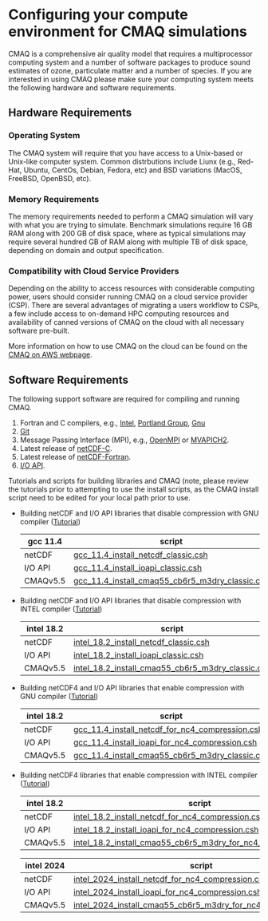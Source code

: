 # Configuring your compute environment for CMAQ simulations

CMAQ is a comprehensive air quality model that requires a multiprocessor computing system and a number of software packages to produce sound estimates of ozone, particulate matter and a number of species. If you are interested in using CMAQ please make sure your computing system meets the following hardware and software requirements. 

## Hardware Requirements

### Operating System

The CMAQ system will require that you have access to a Unix-based or Unix-like computer system. Common distrbutions include Liunx (e.g., Red-Hat, Ubuntu, CentOs, Debian, Fedora, etc) and BSD variations (MacOS, FreeBSD, OpenBSD, etc). 

### Memory Requirements 

The memory requirements needed to perform a CMAQ simulation will vary with what you are trying to simulate. Benchmark simulations require 16 GB RAM along with 200 GB of disk space, where as typical simulations may require several hundred GB of RAM along with multiple TB of disk space, depending on domain and output specification. 

### Compatibility with Cloud Service Providers

Depending on the ability to access resources with considerable computing power, users should consider running CMAQ on a cloud service provider (CSP). There are several advantages of migrating a users workflow to CSPs, a few include access to on-demand HPC computing resources and availability of canned versions of CMAQ on the cloud with all necessary software pre-built. 

More information on how to use CMAQ on the cloud can be found on the [CMAQ on AWS webpage](https://pcluster-cmaq.readthedocs.io/en/latest/).

## Software Requirements

The following support software are required for compiling and running CMAQ.

1. Fortran and C compilers, e.g., [Intel](https://software.intel.com/en-us/fortran-compilers), [Portland Group](http://www.pgroup.com), [Gnu](https://gcc.gnu.org/wiki/GFortran)
2. [Git](https://git-scm.com/book/en/v2/Getting-Started-Installing-Git)
3. Message Passing Interface (MPI), e.g., [OpenMPI](https://www.open-mpi.org) or [MVAPICH2](http://www.mcs.anl.gov/research/projects/mpich2).
4. Latest release of [netCDF-C](https://docs.unidata.ucar.edu/nug/current/getting_and_building_netcdf.html).
5. Latest release of [netCDF-Fortran](https://www.unidata.ucar.edu/software/netcdf/docs/building_netcdf_fortran.html). 
6. [I/O API](https://github.com/cjcoats/ioapi-3.2).

Tutorials and scripts for building libraries and CMAQ
(note, please review the tutorials prior to attempting to use the install scripts, as the CMAQ install script need to be edited for your local path prior to use.


   - Building netCDF and I/O API libraries that disable compression with GNU compiler ([Tutorial](CMAQ_UG_tutorial_build_library_gcc.md))

     | gcc 11.4           |   script  | 
     |  ----              |  ------     |
     | netCDF    | [gcc_11.4_install_netcdf_classic.csh](./scripts/cmaq_libraries/gcc_11.4_install_netcdf_classic.csh) |
     | I/O API   | [gcc_11.4_install_ioapi_classic.csh](./scripts/cmaq_libraries/gcc_11.4_install_ioapi_classic.csh) | 
     | CMAQv5.5  | [gcc_11.4_install_cmaq55_cb6r5_m3dry_classic.csh](./scripts/cmaq_libraries/gcc_11.4_install_cmaq55_cb6r5_m3dry_classic.csh) |

   - Building netCDF and I/O API libraries that disable compression with INTEL compiler ([Tutorial](CMAQ_UG_tutorial_build_library_intel.md))

     | intel 18.2   |    script |
     |  ----              |  ------     |
     | netCDF | [intel_18.2_install_netcdf_classic.csh](./scripts/cmaq_libraries/intel_18.2_install_netcdf_classic.csh) |
     | I/O API | [intel_18.2_install_ioapi_classic.csh](./scripts/cmaq_libraries/intel_18.2_install_ioapi_classic.csh) |                         
     | CMAQv5.5 | [intel_18.2_install_cmaq55_cb6r5_m3dry_classic.csh](./scripts/cmaq_libraries/intel_18.2_install_cmaq55_cb6r5_m3dry_classic.csh) |

   - Building netCDF4 and I/O API libraries that enable compression with GNU compiler ([Tutorial](CMAQ_UG_tutorial_build_library_gcc_support_nc4.md)) 

     | intel 18.2   |    script |
     |  ----              |  ------     |
     | netCDF | [gcc_11.4_install_netcdf_for_nc4_compression.csh](./scripts/cmaq_libraries/gcc_11.4_install_netcdf_for_nc4_compression.csh) |
     | I/O API | [gcc_11.4_install_ioapi_for_nc4_compression.csh](./scripts/cmaq_libraries/gcc_11.4_install_ioapi_for_nc4_compression.csh) |                          
     | CMAQv5.5 | [gcc_11.4_install_cmaq55_cb6r5_m3dry_classic.csh](./scripts/cmaq_libraries/gcc_11.4_install_cmaq55_cb6r5_m3dry_classic.csh) |

   - Building netCDF4 libraries that enable compression with INTEL compiler ([Tutorial](CMAQ_UG_tutorial_build_library_intel_support_nc4.md)) 

     | intel 18.2   |    script |
     |  ----              |  ------     |
     | netCDF | [intel_18.2_install_netcdf_for_nc4_compression.csh](./scripts/cmaq_libraries/intel_18.2_install_netcdf_for_nc4_compression.csh) |
     | I/O API | [intel_18.2_install_ioapi_for_nc4_compression.csh](./scripts/cmaq_libraries/intel_18.2_install_ioapi_for_nc4_compression.csh) |                          
     | CMAQv5.5 |[intel_18.2_install_cmaq55_cb6r5_m3dry_for_nc4_compression.csh](./scripts/cmaq_libraries/intel_18.2_install_cmaq55_cb6r5_m3dry_for_nc4_compression.csh) |


     | intel 2024   |    script |
     |  ----              |  ------     |
     | netCDF | [intel_2024_install_netcdf_for_nc4_compression.csh](./scripts/cmaq_libraries/intel_2024_install_netcdf_for_nc4_compression.csh) |
     | I/O API | [intel_2024_install_ioapi_for_nc4_compression.csh](./scripts/cmaq_libraries/intel_2024_install_ioapi_for_nc4_compression.csh) |
     | CMAQv5.5 | [intel_2024_install_cmaq55_cb6r5_m3dry_for_nc4_compression.csh](./scripts/cmaq_libraries/intel_2024_install_cmaq55_cb6r5_m3dry_for_nc4_compression.csh) |






